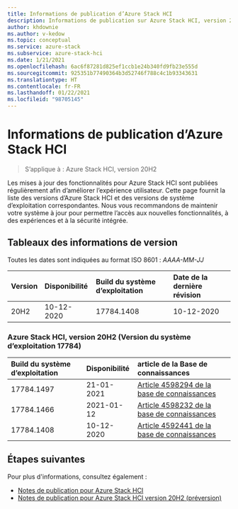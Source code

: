 ```yaml
---
title: Informations de publication d’Azure Stack HCI
description: Informations de publication sur Azure Stack HCI, version 20H2.
author: khdownie
ms.author: v-kedow
ms.topic: conceptual
ms.service: azure-stack
ms.subservice: azure-stack-hci
ms.date: 1/21/2021
ms.openlocfilehash: 6ac6f87281d825ef1ccb1e24b340fd9fb23e555d
ms.sourcegitcommit: 925351b77490364b3d52746f788c4c1b93343631
ms.translationtype: HT
ms.contentlocale: fr-FR
ms.lasthandoff: 01/22/2021
ms.locfileid: "98705145"
---
```

# <a name="azure-stack-hci-release-information"></a>Informations de publication d’Azure Stack HCI

> S’applique à : Azure Stack HCI, version 20H2

Les mises à jour des fonctionnalités pour Azure Stack HCI sont publiées régulièrement afin d’améliorer l’expérience utilisateur. Cette page fournit la liste des versions d’Azure Stack HCI et des versions de système d’exploitation correspondantes. Nous vous recommandons de maintenir votre système à jour pour permettre l’accès aux nouvelles fonctionnalités, à des expériences et à la sécurité intégrée.

## <a name="release-information-tables"></a>Tableaux des informations de version

Toutes les dates sont indiquées au format ISO 8601 : *AAAA-MM-JJ*

| **Version** | **Disponibilité** | **Build du système d’exploitation**      | **Date de la dernière révision** |
|:------------|:----------------------|:------------------|:-------------------------|
| 20H2        | 10-12-2020            | 17784.1408        | 10-12-2020               |

### <a name="azure-stack-hci-version-20h2-os-build-17784"></a>Azure Stack HCI, version 20H2 (Version du système d’exploitation 17784)

| **Build du système d’exploitation** | **Disponibilité** | **article de la Base de connaissances**                                           |
|:------------ |:----------------------|:---------------------------------------------------------|
| 17784.1497   | 21-01-2021            | [Article 4598294 de la base de connaissances](https://support.microsoft.com/topic/january-21-2021-preview-update-kb4598294-cc405eaa-41e5-f8fb-cf3b-dd5357135f17) |
| 17784.1466   | 2021-01-12            | [Article 4598232 de la base de connaissances](https://support.microsoft.com/help/4598232/january-12-2021-security-update-kb4598232) |
| 17784.1408   | 10-12-2020            | [Article 4592441 de la base de connaissances](https://support.microsoft.com/topic/december-8-2020-security-update-kb4592441-81a1f99c-717f-7cd6-b9d4-76d88206634d) |

## <a name="next-steps"></a>Étapes suivantes

Pour plus d'informations, consultez également :

- [Notes de publication pour Azure Stack HCI](https://support.microsoft.com/help/4595086/)
- [Notes de publication pour Azure Stack HCI version 20H2 (préversion)](preview-release-notes.md)
